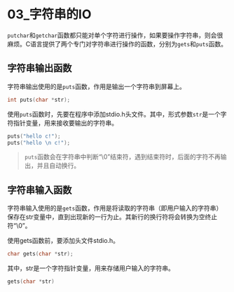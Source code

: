# 03_字符串的IO

`putchar`和`getchar`函数都只能对单个字符进行操作，如果要操作字符串，则会很麻烦。C语言提供了两个专门对字符串进行操作的函数，分别为`gets`和`puts`函数。

## 字符串输出函数

字符串输出使用的是`puts`函数，作用是输出一个字符串到屏幕上。

```C
int puts(char *str);
```

使用`puts`函数时，先要在程序中添加stdio.h头文件。其中，形式参数`str`是一个字符指针变量，用来接收要输出的字符串。

```C
puts("hello c!");
puts("hello \n c!");
```

> `puts`函数会在字符串中判断“\0”结束符，遇到结束符时，后面的字符不再输出，并且自动换行。

## 字符串输入函数

字符串输入使用的是`gets`函数，作用是将读取的字符串（即用户输入的字符串）保存在str变量中，直到出现新的一行为止。其新行的换行符将会转换为空终止符“\0”。

使用gets函数前，要添加头文件stdio.h。

```C
char gets(char *str);
```

其中，str是一个字符指针变量，用来存储用户输入的字符串。

```C
gets(char *str)
```

